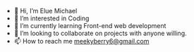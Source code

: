 - 👋 Hi, I’m Elue Michael
- 👀 I’m interested in Coding
- 🌱 I’m currently learning Front-end web development
- 💞️ I’m looking to collaborate on projects with anyone willing.
- 📫 How to reach me meekyberry6@gmail.com

<!---
MeekyBerry/MeekyBerry is a ✨ special ✨ repository because its `README.md` (this file) appears on your GitHub profile.
You can click the Preview link to take a look at your changes.
--->
